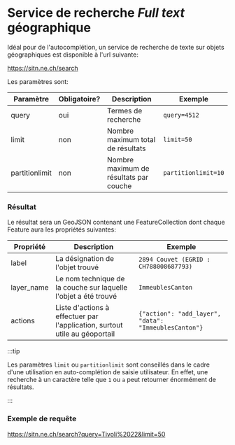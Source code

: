 # Service de recherche _Full text_ géographique

Idéal pour de l'autocomplétion, un service de recherche de texte sur objets géographiques est disponible à l'url suivante:

https://sitn.ne.ch/search

Les paramètres sont:

| Paramètre | Obligatoire? | Description | Exemple |
|-----------|--------------|-------------|---------|
| query | oui | Termes de recherche | `query=4512` |
| limit | non | Nombre maximum total de résultats | `limit=50` |
| partitionlimit | non | Nombre maximum de résultats par couche | `partitionlimit=10` |

### Résultat

Le résultat sera un GeoJSON contenant une FeatureCollection dont chaque Feature aura les propriétés suivantes:

| Propriété | Description | Exemple |
|-----------|-------------|---------|
| label | La désignation de l'objet trouvé | `2894 Couvet (EGRID : CH788008687793)` |
| layer_name | Le nom technique de la couche sur laquelle l'objet a été trouvé | `ImmeublesCanton` |
| actions | Liste d'actions à effectuer par l'application, surtout utile au géoportail | `{"action": "add_layer", "data": "ImmeublesCanton"}` |

:::tip

Les paramètres `limit` ou `partitionlimit` sont conseillés dans le cadre d'une utilisation en auto-complétion de saisie utilisateur. En effet, une recherche à un caractère telle que `1` ou `a` peut retourner énormément de résultats.

:::

### Exemple de requête

https://sitn.ne.ch/search?query=Tivoli%2022&limit=50
